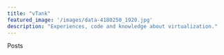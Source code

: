 ```yaml
---
title: "vTank"
featured_image: '/images/data-4180250_1920.jpg'
description: "Experiences, code and knowledge about virtualization."
---
```

Posts
